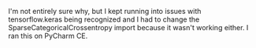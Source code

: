I'm not entirely sure why, but I kept running into issues with tensorflow.keras being recognized and I had to change the SparseCategoricalCrossentropy import
because it wasn't working either. I ran this on PyCharm CE.
